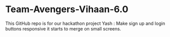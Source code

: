 # Team-Avengers-Vihaan-6.0
This GitHub repo is for our hackathon project
Yash :  Make sign up and login buttons responsive it starts to merge on small screens.

